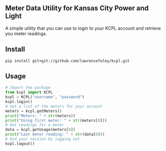 ## Meter Data Utility for Kansas City Power and Light
A simple utility that you can use to login to your KCPL account and retrieve you meter readings.

## Install
```
pip install git+git://github.com/lawrencefoley/kcpl.git
```

## Usage
```python
# Import the package
from kcpl import KCPL
kcpl = KCPL("username", "password")
kcpl.login()
# Get a list of the meters for your account
meters = kcpl.getMeters()
print("Meters: " + str(meters))
print("Using first meter: " + str(meters[0]))
# Get readings for a meter
data = kcpl.getUsage(meters[0])
print("Last meter reading: " + str(data[0]))
# End your session by logging out
kcpl.logout()
```
